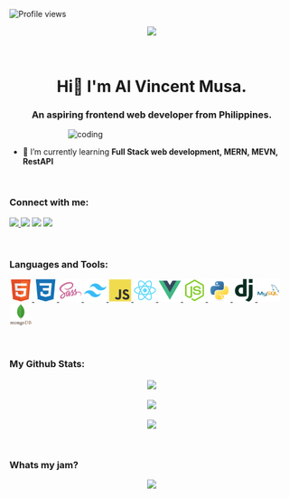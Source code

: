 <p align="left"> <img src="https://komarev.com/ghpvc/?username=eeyvee-0x4d&color=blue&style=flat" alt="Profile views" /> </p>

<div align="center">
  <img src="image_processing20220304-6667-1fljigz.gif">
</div>

&nbsp;

<h1 align="center">Hi👋 I'm Al Vincent Musa.</h1>
<h3 align="center">An aspiring frontend web developer from Philippines.</h3>
<img align="right" alt="coding" width="400" src="https://c.tenor.com/NOYF3f82b_gAAAAC/programmer.gif">

<p align="left"> <a href="https://twitter.com/" target="blank"><img src="https://img.shields.io/twitter/follow/?logo=twitter&style=for-the-badge" alt="" /></a> </p>

- 🌱 I’m currently learning **Full Stack web development, MERN, MEVN, RestAPI**

&nbsp;

<h3 align="left">Connect with me:</h3>
<p align="left">
<a href="https://web.facebook.com/yamada.tarou.desu/" target="__blank">
  <img src="https://img.shields.io/badge/Facebook-1877F2?style=for-the-badge&logo=facebook&logoColor=white">
</a>
<img src="https://img.shields.io/badge/Instagram-E4405F?style=for-the-badge&logo=instagram&logoColor=white" href="https://www.instagram.com/eeyvee-0x4d/going_dark0000/">
<img src="https://img.shields.io/badge/LinkedIn-0077B5?style=for-the-badge&logo=linkedin&logoColor=white" href="https://www.linkedin.com/in/al-vincent-musa-8b273418a/">
<img src="https://img.shields.io/badge/YouTube-FF0000?style=for-the-badge&logo=youtube&logoColor=white" href="https://www.youtube.com/watch?v=dQw4w9WgXcQ">
</p>

&nbsp;

<h3 align="left">Languages and Tools:</h3>
<p align="left">
  <a href="https://html.spec.whatwg.org/multipage/" target="_blank" rel="noreferrer"> <img src="https://raw.githubusercontent.com/devicons/devicon/master/icons/html5/html5-original.svg" alt="html" width="40" height="40"/> </a>
  <a href="https://www.w3.org/Style/CSS/Overview.en.html" target="_blank" rel="noreferrer"> <img src="https://raw.githubusercontent.com/devicons/devicon/master/icons/css3/css3-plain.svg" alt="css" width="40" height="40"/> </a>
  <a href="https://sass-lang.com/" target="_blank" rel="noreferrer"> <img src="https://raw.githubusercontent.com/devicons/devicon/master/icons/sass/sass-original.svg" alt="sass" width="40" height="40"/> </a>
  <a href="https://tailwindcss.com/" target="_blank" rel="noreferrer"> <img src="https://raw.githubusercontent.com/devicons/devicon/master/icons/tailwindcss/tailwindcss-plain.svg" alt="tailwindcss" width="40" height="40"/> </a>
  <a href="https://www.javascript.com/" target="_blank" rel="noreferrer"> <img src="https://raw.githubusercontent.com/devicons/devicon/master/icons/javascript/javascript-original.svg" alt="javascript" width="40" height="40"/> </a>
   <a href="https://reactjs.org/" target="_blank" rel="noreferrer"> <img src="https://raw.githubusercontent.com/devicons/devicon/master/icons/react/react-original.svg" alt="reactjs" width="40" height="40"/> </a>
   <a href="https://vuejs.org/" target="_blank" rel="noreferrer"> <img src="https://raw.githubusercontent.com/devicons/devicon/master/icons/vuejs/vuejs-original.svg" alt="vuejs" width="40" height="40"/> </a>
   <a href="https://nodejs.org/en/" target="_blank" rel="noreferrer"> <img src="https://raw.githubusercontent.com/devicons/devicon/master/icons/nodejs/nodejs-original.svg" alt="nodejs" width="40" height="40"/> </a>
   <a href="https://www.python.org/" target="_blank" rel="noreferrer"> <img src="https://raw.githubusercontent.com/devicons/devicon/master/icons/python/python-original.svg" alt="python" width="40" height="40"/> </a>
   <a href="https://www.djangoproject.com/" target="_blank" rel="noreferrer"> <img src="https://raw.githubusercontent.com/devicons/devicon/master/icons/django/django-plain.svg" alt="django" width="40" height="40"/> </a>
   <a href="https://www.mysql.com/" target="_blank" rel="noreferrer"> <img src="https://raw.githubusercontent.com/devicons/devicon/master/icons/mysql/mysql-original-wordmark.svg" alt="mysql" width="40" height="40"/> </a>
   <a href="https://www.mongodb.com/" target="_blank" rel="noreferrer"> <img src="https://raw.githubusercontent.com/devicons/devicon/master/icons/mongodb/mongodb-original-wordmark.svg" alt="mongodb" width="40" height="40"/> </a>
</p>

&nbsp;

### My Github Stats:

<!-- <div align="center" style="margin-bottom:30px">
<img align="center" src="https://github-readme-stats.vercel.app/api/top-langs?username=marsyaaaaal&show_icons=true&locale=en&layout=compact" alt="marsyaaaaal"  style="width:60%;" />
  
</div>
&nbsp;
<div align="center" style="margin-top:30px">
  
  <img  src="https://github-readme-stats.vercel.app/api?username=marsyaaaaal&show_icons=true&locale=en" alt="marsyaaaaal" style="width:45%" />
  &nbsp;
  <img  src="https://github-readme-streak-stats.herokuapp.com/?user=marsyaaaaal&" alt="marsyaaaaal" style="width:45%" />
</div> -->
<div align="center">
  <div align="center">
 <img align="center" src="https://github-readme-stats.vercel.app/api?username=eeyvee-0x4d&show_icons=true"/>  </div>&nbsp;
    <div align="center">
 <img align="center" src="https://github-readme-stats.vercel.app/api/top-langs/?username=eeyvee-0x4d&layout=compact"/>  </div>&nbsp;
      <div align="center">
 <img align="center" src="https://streak-stats.demolab.com/?user=eeyvee-0x4d"/>
  </div>
  </div>
  
 &nbsp;
  
 ### Whats my jam?
  
<p align="center">
  <img src="https://eeyvee-04xd.vercel.app/api/spotify" href="https://open.spotify.com/user/ghostmmxvii">
</p>
